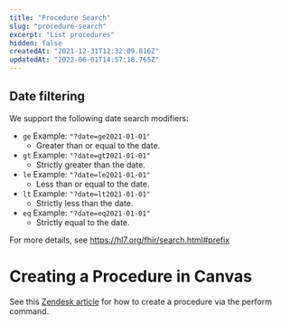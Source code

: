 ```yaml
---
title: "Procedure Search"
slug: "procedure-search"
excerpt: "List procedures"
hidden: false
createdAt: "2021-12-31T12:32:09.816Z"
updatedAt: "2022-06-01T14:57:18.765Z"
---
```

## Date filtering
We support the following date search modifiers:
- `ge` Example: `"?date=ge2021-01-01"`
  - Greater than or equal to the date.
- `gt` Example: `"?date=gt2021-01-01"`
  - Strictly greater than the date.
- `le` Example: `"?date=le2021-01-01"`
  - Less than or equal to the date.
- `lt` Example: `"?date=lt2021-01-01"`
  - Strictly less than the date.
- `eq` Example: `"?date=eq2021-01-01"`
  - Strictly equal to the date.

For more details, see https://hl7.org/fhir/search.html#prefix

# Creating a Procedure in Canvas

See this [Zendesk article](https://canvas-medical.zendesk.com/hc/en-us/articles/360055626874-Perform-Command-for-In-Office-Procedures) for how to create a procedure via the perform command.